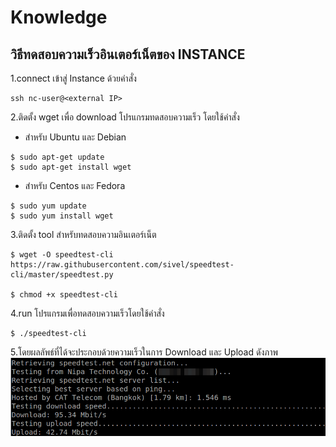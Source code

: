 # Knowledge

## วิธีทดสอบความเร็วอินเตอร์เน็ตของ INSTANCE

1.connect เข้าสู่ Instance ด้วยคำสั่ง
```
ssh nc-user@<external IP>
```   

2.ติดตั้ง wget เพื่อ download โปรแกรมทดสอบความเร็ว โดยใช้คำสั่ง

  * สำหรับ Ubuntu และ Debian
```
$ sudo apt-get update
$ sudo apt-get install wget
```

  * สำหรับ Centos และ Fedora
```
$ sudo yum update
$ sudo yum install wget
```

3.ติดตั้ง tool สำหรับทดสอบความอินเตอร์เน็ต
```
$ wget -O speedtest-cli https://raw.githubusercontent.com/sivel/speedtest-cli/master/speedtest.py

$ chmod +x speedtest-cli
```
4.run โปรแกรมเพื่อทดสอบความเร็วโดยใช้คำสั่ง
```
$ ./speedtest-cli
```


5.โดยผลลัพธ์ที่ได้จะประกอบด้วยความเร็วในการ Download และ Upload ดังภาพ
![](../.gitbook/assets/k_check-bw-instance-001.png)